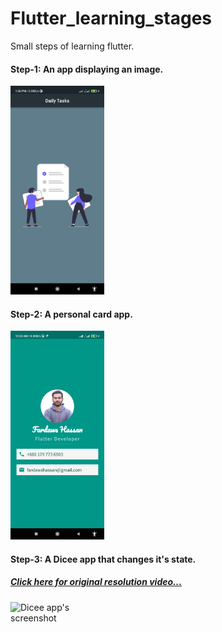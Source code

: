 # Flutter_learning_stages
Small steps of learning flutter.


#### Step-1: An app displaying an image.
<img
  src="/alpha_p/alpha_p.jpg"
  alt="Daily task app's screenshot"
  title="Daily Task app"
  style="display: inline-block; margin: 0 auto;width:150px;">
  
#### Step-2: A personal card app.
<img
  src="/beta_p/beta_p.jpg"
  alt="Personal card app's screenshot"
  title="Personal card app"
  style="display: inline-block; margin: 0 auto;width:150px;">
    
#### Step-3: A Dicee app that changes it's state.
##### <a href="https://user-images.githubusercontent.com/42373813/204629671-0dab72b1-d849-4767-b8dc-bf062cb95c13.mp4" target="_blank">Click here for original resolution video...</a>
<img
  src="https://user-images.githubusercontent.com/42373813/204632490-b10f6d04-6fd7-44b3-a48a-0f76e846e951.gif"
  alt="Dicee app's screenshot"
  title="Dicee app"
  style="display: inline-block; margin: 0 auto;width:170px;">


